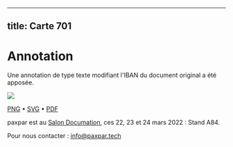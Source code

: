 
---
title: Carte 701
---

# Annotation

Une annotation de type texte modifiant l'IBAN du document original a été apposée.


![](https://media.paxpar.tech/ludi/card_701_recto.png)

[PNG](https://media.paxpar.tech/ludi/card_701_recto.png) • [SVG](https://media.paxpar.tech/ludi/card_701_recto.svg) • [PDF](https://media.paxpar.tech/ludi/card_701_recto.pdf)

paxpar est au [Salon Documation](https://www.documation.fr/info_societe/527/paxpartech.html), ces 22, 23 et 24 mars 2022 : Stand A84.

Pour nous contacter : info@paxpar.tech


